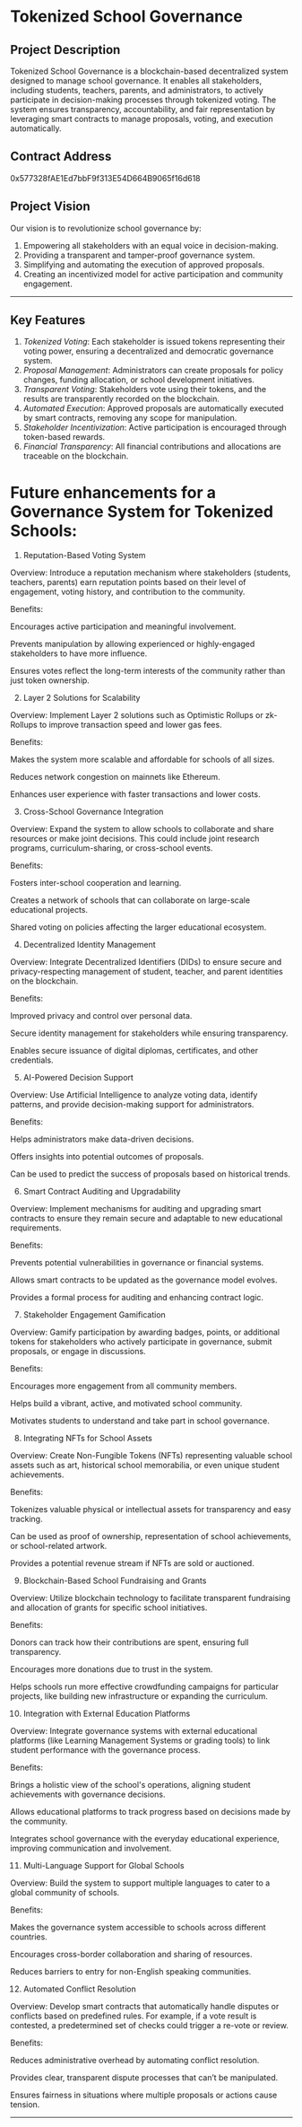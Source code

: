 # Tokenized School Governance

## Project Description
Tokenized School Governance is a blockchain-based decentralized system designed to manage school governance. It enables all stakeholders, including students, teachers, parents, and administrators, to actively participate in decision-making processes through tokenized voting. The system ensures transparency, accountability, and fair representation by leveraging smart contracts to manage proposals, voting, and execution automatically.


## Contract Address
0x577328fAE1Ed7bbF9f313E54D664B9065f16d618

## Project Vision
Our vision is to revolutionize school governance by:
1. Empowering all stakeholders with an equal voice in decision-making.
2. Providing a transparent and tamper-proof governance system.
3. Simplifying and automating the execution of approved proposals.
4. Creating an incentivized model for active participation and community engagement.

---

## Key Features
1. *Tokenized Voting*: Each stakeholder is issued tokens representing their voting power, ensuring a decentralized and democratic governance system.
2. *Proposal Management*: Administrators can create proposals for policy changes, funding allocation, or school development initiatives.
3. *Transparent Voting*: Stakeholders vote using their tokens, and the results are transparently recorded on the blockchain.
4. *Automated Execution*: Approved proposals are automatically executed by smart contracts, removing any scope for manipulation.
5. *Stakeholder Incentivization*: Active participation is encouraged through token-based rewards.
6. *Financial Transparency*: All financial contributions and allocations are traceable on the blockchain.

# Future enhancements for a Governance System for Tokenized Schools:

1. Reputation-Based Voting System

Overview: Introduce a reputation mechanism where stakeholders (students, teachers, parents) earn reputation points based on their level of engagement, voting history, and contribution to the community.

Benefits:

Encourages active participation and meaningful involvement.

Prevents manipulation by allowing experienced or highly-engaged stakeholders to have more influence.

Ensures votes reflect the long-term interests of the community rather than just token ownership.



2. Layer 2 Solutions for Scalability

Overview: Implement Layer 2 solutions such as Optimistic Rollups or zk-Rollups to improve transaction speed and lower gas fees.

Benefits:

Makes the system more scalable and affordable for schools of all sizes.

Reduces network congestion on mainnets like Ethereum.

Enhances user experience with faster transactions and lower costs.



3. Cross-School Governance Integration

Overview: Expand the system to allow schools to collaborate and share resources or make joint decisions. This could include joint research programs, curriculum-sharing, or cross-school events.

Benefits:

Fosters inter-school cooperation and learning.

Creates a network of schools that can collaborate on large-scale educational projects.

Shared voting on policies affecting the larger educational ecosystem.



4. Decentralized Identity Management

Overview: Integrate Decentralized Identifiers (DIDs) to ensure secure and privacy-respecting management of student, teacher, and parent identities on the blockchain.

Benefits:

Improved privacy and control over personal data.

Secure identity management for stakeholders while ensuring transparency.

Enables secure issuance of digital diplomas, certificates, and other credentials.



5. AI-Powered Decision Support

Overview: Use Artificial Intelligence to analyze voting data, identify patterns, and provide decision-making support for administrators.

Benefits:

Helps administrators make data-driven decisions.

Offers insights into potential outcomes of proposals.

Can be used to predict the success of proposals based on historical trends.



6. Smart Contract Auditing and Upgradability

Overview: Implement mechanisms for auditing and upgrading smart contracts to ensure they remain secure and adaptable to new educational requirements.

Benefits:

Prevents potential vulnerabilities in governance or financial systems.

Allows smart contracts to be updated as the governance model evolves.

Provides a formal process for auditing and enhancing contract logic.



7. Stakeholder Engagement Gamification

Overview: Gamify participation by awarding badges, points, or additional tokens for stakeholders who actively participate in governance, submit proposals, or engage in discussions.

Benefits:

Encourages more engagement from all community members.

Helps build a vibrant, active, and motivated school community.

Motivates students to understand and take part in school governance.



8. Integrating NFTs for School Assets

Overview: Create Non-Fungible Tokens (NFTs) representing valuable school assets such as art, historical school memorabilia, or even unique student achievements.

Benefits:

Tokenizes valuable physical or intellectual assets for transparency and easy tracking.

Can be used as proof of ownership, representation of school achievements, or school-related artwork.

Provides a potential revenue stream if NFTs are sold or auctioned.



9. Blockchain-Based School Fundraising and Grants

Overview: Utilize blockchain technology to facilitate transparent fundraising and allocation of grants for specific school initiatives.

Benefits:

Donors can track how their contributions are spent, ensuring full transparency.

Encourages more donations due to trust in the system.

Helps schools run more effective crowdfunding campaigns for particular projects, like building new infrastructure or expanding the curriculum.



10. Integration with External Education Platforms

Overview: Integrate governance systems with external educational platforms (like Learning Management Systems or grading tools) to link student performance with the governance process.

Benefits:

Brings a holistic view of the school's operations, aligning student achievements with governance decisions.

Allows educational platforms to track progress based on decisions made by the community.

Integrates school governance with the everyday educational experience, improving communication and involvement.



11. Multi-Language Support for Global Schools

Overview: Build the system to support multiple languages to cater to a global community of schools.

Benefits:

Makes the governance system accessible to schools across different countries.

Encourages cross-border collaboration and sharing of resources.

Reduces barriers to entry for non-English speaking communities.



12. Automated Conflict Resolution

Overview: Develop smart contracts that automatically handle disputes or conflicts based on predefined rules. For example, if a vote result is contested, a predetermined set of checks could trigger a re-vote or review.

Benefits:

Reduces administrative overhead by automating conflict resolution.

Provides clear, transparent dispute processes that can’t be manipulated.

Ensures fairness in situations where multiple proposals or actions cause tension.




---

